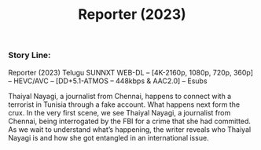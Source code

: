 ﻿---
layout: multi-post
title:  "Reporter (2023)"
categories: [ Telugu ]
tags: [Lizzie Antony, Waqar Khan, Trisha Krishnan]
qua: HD
image: assets/images/reporter.jpg
description: "Reporter (2023) Telugu SUNNXT WEB-DL – [4K-2160p, 1080p, 720p, 360p] – HEVC/AVC – [DD+5.1-ATMOS – 448kbps & AAC2.0] – Esubs"
trailer: https://www.youtube.com/watch?v=qomnabzRCms
480p: https://mdisk.thopdbapp.workers.dev/?url=a2Sory
720p: https://mdisk.thopdbapp.workers.dev/?url=BQAWTO
1080p: https://mdisk.thopdbapp.workers.dev/?url=5rVMKi
dw480p: https://2reel.thopdb.com/dw?id=1rRzNuuypNmTVRcoYp8Hhkf_YtBlzUSmx
dw720p: https://2reel.thopdb.com/dw?id=1L7vn2zwSdSG68HwB0OqPu3QNT2ya-jOZ
dw1080p: https://2reel.thopdb.com/dw?id=1ogkYjAnzyuETCM90WeF-94rw5W0Ah8ye
dir:  M. Saravanan
featured: true
---

### Story Line:
Reporter (2023) Telugu SUNNXT WEB-DL – [4K-2160p, 1080p, 720p, 360p] – HEVC/AVC – [DD+5.1-ATMOS – 448kbps & AAC2.0] – Esubs

Thaiyal Nayagi, a journalist from Chennai, happens to connect with a terrorist in Tunisia through a fake account. What happens next form the crux. In the very first scene, we see Thaiyal Nayagi, a journalist from Chennai, being interrogated by the FBI for a crime that she had committed. As we wait to understand what’s happening, the writer reveals who Thaiyal Nayagi is and how she got entangled in an international issue.
